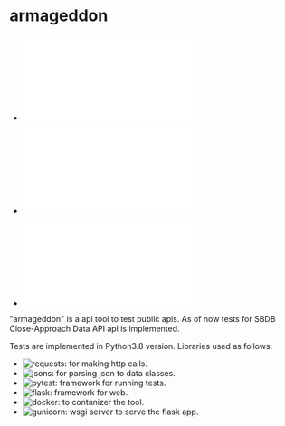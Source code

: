 # armageddon

- ![Setup](/docs/setup.md)

- ![Docker](/docs/docker.md)

- ![How to write tests](/docs/tests.md)

"armageddon" is a api tool to test public apis.
As of now tests for SBDB Close-Approach Data API api is implemented.

Tests are implemented in Python3.8 version.
Libraries used as follows:
- ![requests](https://requests.readthedocs.io/en/master/): for making http calls.
- ![jsons](https://pypi.org/project/jsons/): for parsing json to data classes.
- ![pytest](https://docs.pytest.org/en/stable/): framework for running tests.
- ![flask](https://flask.palletsprojects.com/en/1.1.x/): framework for web.
- ![docker](https://www.docker.com/): to contanizer the tool.
- ![gunicorn](https://gunicorn.org/): wsgi server to serve the flask app.